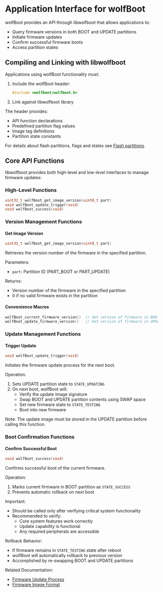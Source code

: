# Application Interface for wolfBoot

wolfBoot provides an API through libwolfboot that allows applications to:
- Query firmware versions in both BOOT and UPDATE partitions
- Initiate firmware updates
- Confirm successful firmware boots
- Access partition states

## Compiling and Linking with libwolfboot

Applications using wolfBoot functionality must:

1. Include the wolfBoot header:
   ```c
   #include <wolfboot/wolfboot.h>`
   ```

2. Link against libwolfboot library

The header provides:
- API function declarations
- Predefined partition flag values
- Image tag definitions
- Partition state constants

For details about flash partitions, flags and states see [Flash partitions](flash_partitions.md).

## Core API Functions

libwolfboot provides both high-level and low-level interfaces to manage firmware updates:

### High-Level Functions

```c
uint32_t wolfBoot_get_image_version(uint8_t part)
void wolfBoot_update_trigger(void)
void wolfBoot_success(void)
```

### Version Management Functions

#### Get Image Version
```c
uint32_t wolfBoot_get_image_version(uint8_t part)
```
Retrieves the version number of the firmware in the specified partition.

Parameters:
- `part`: Partition ID (PART_BOOT or PART_UPDATE)

Returns:
- Version number of the firmware in the specified partition
- 0 if no valid firmware exists in the partition

#### Convenience Macros
```c
wolfBoot_current_firmware_version()  // Get version of firmware in BOOT partition
wolfBoot_update_firmware_version()   // Get version of firmware in UPDATE partition
```

### Update Management Functions

#### Trigger Update
```c
void wolfBoot_update_trigger(void)
```
Initiates the firmware update process for the next boot.

Operation:
1. Sets UPDATE partition state to `STATE_UPDATING`
2. On next boot, wolfBoot will:
   - Verify the update image signature
   - Swap BOOT and UPDATE partition contents using SWAP space
   - Set new firmware state to `STATE_TESTING`
   - Boot into new firmware

Note: The update image must be stored in the UPDATE partition before calling this function.

### Boot Confirmation Functions

#### Confirm Successful Boot
```c
void wolfBoot_success(void)
```
Confirms successful boot of the current firmware.

Operation:
1. Marks current firmware in BOOT partition as `STATE_SUCCESS`
2. Prevents automatic rollback on next boot

Important:
- Should be called only after verifying critical system functionality
- Recommended to verify:
  - Core system features work correctly
  - Update capability is functional
  - Any required peripherals are accessible

Rollback Behavior:
- If firmware remains in `STATE_TESTING` state after reboot
- wolfBoot will automatically rollback to previous version
- Accomplished by re-swapping BOOT and UPDATE partitions

Related Documentation:
- [Firmware Update Process](firmware_update.md)
- [Firmware Image Format](firmware_image.md)
